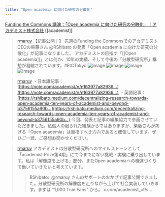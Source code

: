 ```yaml
---
title: "Open academia に向けた研究の分散化"
---
```


[Funding the Commons 講演：「Open academia に向けた研究の分散化」｜アカデミスト株式会社](https://note.com/academist/n/n163977a82936)
[[academist]]

> [rmaruy](https://x.com/rmaruy/status/1817705035595431994) 【記事公開！】
>  先週のFunding the CommonsでのアカデミストCEOの柴藤さん
>  @RShibato
>  の発表「Open academia に向けた研究の分散化」が記事になりました。
>  アカデミストの目指す「[[Open academia]]」とは何か、10年の実績、そして今後の「分散型研究所」構想が凝縮されています。#FtCTokyo
>  ![image](https://pbs.twimg.com/media/GTnIbAcaUAAuoQV?format=jpg&name=small#.png) ![image](https://pbs.twimg.com/media/GTnIfavaUAA3Imj?format=jpg&name=small#.png) ![image](https://pbs.twimg.com/media/GTnIkOBakAAd5Ss?format=jpg&name=small#.png) ![image](https://pbs.twimg.com/media/GTnIn0RaUAA5lX_?format=jpg&name=small#.png)

> [rmaruy](https://x.com/rmaruy/status/1817706124885495906) ・日本語記事：[https://note.com/academist/n/n163977a82936…](https://note.com/academist/n/n163977a82936…)
>  ・英語記事：[https://rshibato.medium.com/decentralizing-research-towards-open-academia-ten-years-of-academist-and-beyond-b3756155a90b…](https://rshibato.medium.com/decentralizing-research-towards-open-academia-ten-years-of-academist-and-beyond-b3756155a90b…)
>  今回、発表と記事の編集協力で参画させていただきました。私個人の限られた経験からではありますが、柴藤さんが掲げる「Open academia」は目指すべき方向であると確信しています。ぜひご一読、ご感想お聞かせください。

> [rmaruy](https://x.com/rmaruy/status/1817707221540814899) アカデミストは分散型研究所へのマイルストーンとして「academist Prize第4期」にて今までにない挑戦・実験に乗り出しています。私は「解像度を上げる」部分、またOpen academiaへの機運づくりで動いていきたいと考えています。
>  >RShibato: .@rmaruy さんのサポートのおかげで記事公開できました。分散型研究所の解像度を走りながら上げて社会実装していきます。まずは "1,000 True Fans" から。 x.com/academist_cf/s…

